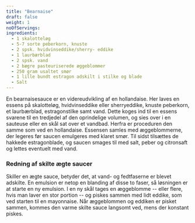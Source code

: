 ```yaml
---
title: "Bearnaise"
draft: false
weight: 1
noOfServings: 
ingredients:
  - 1 skalotteløg
  - 5-7 sorte peberkorn, knuste
  - 2 spsk. hvidvinseddike/sherry- eddike
  - 1 laurbærblad
  - 2 spsk. vand
  - 2 bægre pasteuriserede æggeblommer
  - 250 gram usaltet smør
  - 1 lille bundt estragon adskilt i stilke og blade
  - Salt
---
```


En bearnaisesauce er en videreudvikling af en hollandaise. Her laves en
essens på skalotteløg, hvidvinseddike eller sherryeddike, knuste
peberkorn, et laurbærblad, estragonstilke samt vand. Dette koges ind til
en essens svarene til en tredjedel af den oprindelige volumen, og sies
over i en sauteuse eller en skål sat over et vandbad. Herfra er
proceduren den samme som ved en hollandaise. Essensen samles med
æggeblommerne, der legeres før saucen emulgeres med klaret smør. Til
sidst tilsættes de hakkede estragonblade, og saucen smages til med salt,
peber og citronsaft og lettes eventuelt med vand.

### Redning af skilte ægte saucer

Skiller en ægte sauce, betyder det, at vand- og fedtfaserne er blevet
adskilte. En emulsion er netop en blanding af disse to faser, så
løsningen er at starte en ny emulsion. I en ny skål tages en æggeblomme
-- eller flere, hvis man laver en stor portion -- og piskes sammen med
lidt eddike, som ved starten til en mayonnaise. Når æggeblommen og
eddiken er pisket sammen, kommes den varme skilte sauce langsomt ved,
mens der konstant piskes.

